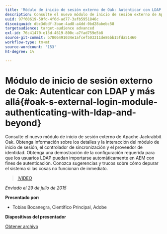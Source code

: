 ```yaml
---
title: 'Módulo de inicio de sesión externo de Oak: Autenticar con LDAP y más allá'
description: Consulte el nuevo módulo de inicio de sesión externo de Apache Jackrabbit Oak. Obtenga información sobre los detalles y la interacción del módulo de inicio de sesión, el controlador de sincronización y el proveedor de identidad. Obtenga una demostración de la configuración requerida para que los usuarios LDAP puedan importarse automáticamente en AEM con fines de autenticación. Conozca sugerencias y trucos sobre cómo depurar el sistema si las cosas no funcionan de inmediato.
uuid: 97f60619-50fd-4f6d-ad77-3afb5951846c
discoiquuid: dbc3dbdf-3bae-4ad8-a4dd-0bd28abebc58
targetaudience: target-audience advanced
exl-id: 76c41470-e13d-4619-800c-a7fad759e5b8
source-git-commit: b7806491034e1afcef503311de86bb15fda51460
workflow-type: tm+mt
source-wordcount: '153'
ht-degree: 1%

---
```


# Módulo de inicio de sesión externo de Oak: Autenticar con LDAP y más allá{#oak-s-external-login-module-authenticating-with-ldap-and-beyond}

Consulte el nuevo módulo de inicio de sesión externo de Apache Jackrabbit Oak. Obtenga información sobre los detalles y la interacción del módulo de inicio de sesión, el controlador de sincronización y el proveedor de identidad. Obtenga una demostración de la configuración requerida para que los usuarios LDAP puedan importarse automáticamente en AEM con fines de autenticación. Conozca sugerencias y trucos sobre cómo depurar el sistema si las cosas no funcionan de inmediato.

>[!VIDEO](https://video.tv.adobe.com/v/19382/?quality=9)

*Enviado el 29 de julio de 2015*

**Presentado por:**

* Tobias Bocanegra, Científico Principal, Adobe

**Diapositivas del presentador**

[Obtener archivo](assets/oak-ldap-cqgems.pdf)
<!--
[Get back to the Overview](https://helpx.adobe.com/experience-manager/kt/eseminars/gems/aem-index.html)
-->
